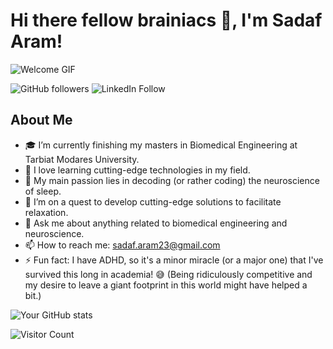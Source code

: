 # Hi there fellow brainiacs 👋, I'm Sadaf Aram!

![Welcome GIF](https://media4.giphy.com/media/YGyGeTjpKCE9mkhn3x/giphy.gif?cid=ecf05e47cckbh5gxkexn35v2a7e0zqqsk3szo5b3ihbznqtu&ep=v1_gifs_search&rid=giphy.gif&ct=g)

![GitHub followers](https://img.shields.io/github/followers/SadafAram?label=Follow&style=social)
![LinkedIn Follow](https://img.shields.io/badge/LinkedIn-Connect-blue?style=social&logo=linkedin&link=https://www.linkedin.com/in/sadafaram)

## About Me
- 🎓 I’m currently finishing my masters in Biomedical Engineering at Tarbiat Modares University.
- 🌱 I love learning cutting-edge technologies in my field.
- 🧠 My main passion lies in decoding (or rather coding) the neuroscience of sleep.
- 🔭 I’m on a quest to develop cutting-edge solutions to facilitate relaxation.
- 💬 Ask me about anything related to biomedical engineering and neuroscience.
- 📫 How to reach me: sadaf.aram23@gmail.com
- ⚡ Fun fact: I have ADHD, so it's a minor miracle (or a major one) that I've survived this long in academia! 😅 (Being ridiculously competitive and my desire to leave a giant footprint in this world might have helped a bit.)

![Your GitHub stats](https://github-readme-stats.vercel.app/api?username=SadafAram&show_icons=true&theme=radical)

![Visitor Count](https://komarev.com/ghpvc/?username=SadafAram)
